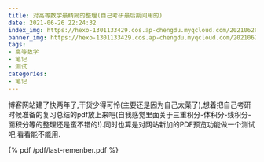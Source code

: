 ```yaml
---
title: 对高等数学最精简的整理(自己考研最后期间用的)
date: 2021-06-26 22:24:32
index_img: https://hexo-1301133429.cos.ap-chengdu.myqcloud.com/20210626222847.png
banner_img: https://hexo-1301133429.cos.ap-chengdu.myqcloud.com/20210626222847.png
tags:
- 高等数学
- 笔记
- 测试
categories:
- 笔记
---
```


博客网站建了快两年了,干货少得可怜(主要还是因为自己太菜了),想着把自己考研时候准备的复习总结的pdf放上来吧(<span class=heimu>自我感觉里面关于三重积分-体积分-线积分-面积分等的整理还是蛮不错的!</span>).同时也算是对网站新加的PDF预览功能做一个测试吧,看看能不能用.

{% pdf /pdf/last-remenber.pdf %}
